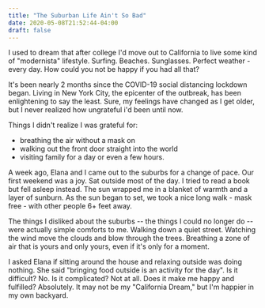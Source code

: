 ```yaml
---
title: "The Suburban Life Ain't So Bad"
date: 2020-05-08T21:52:44-04:00
draft: false
---
```


I used to dream that after college I'd move out to California to live some kind of "modernista" lifestyle. Surfing. Beaches. Sunglasses. Perfect weather - every day. How could you not be happy if you had all that?

It's been nearly 2 months since the COVID-19 social distancing lockdown began. Living in New York City, the epicenter of the outbreak, has been enlightening to say the least.
Sure, my feelings have changed as I get older, but I never realized how ungrateful i'd been until now.

Things I didn't realize I was grateful for:

- breathing the air without a mask on
- walking out the front door straight into the world
- visiting family for a day or even a few hours.

A week ago, Elana and I came out to the suburbs for a change of pace. Our first weekend was a joy. Sat outside most of the day. I tried to read a book but fell asleep instead. The sun wrapped me in a blanket of warmth and a layer of sunburn. As the sun began to set, we took a nice long walk - mask free - with other people 6+ feet away.

The things I disliked about the suburbs -- the things I could no longer do -- were actually simple comforts to me. Walking down a quiet street. Watching the wind move the clouds and blow through the trees. Breathing a zone of air that is yours and only yours, even if it's only for a moment.

I asked Elana if sitting around the house and relaxing outside was doing nothing. She said "bringing food outside is an activity for the day". Is it difficult? No. Is it complicated? Not at all. Does it make me happy and fulfilled? Absolutely. It may not be my "California Dream," but I'm happier in my own backyard.
